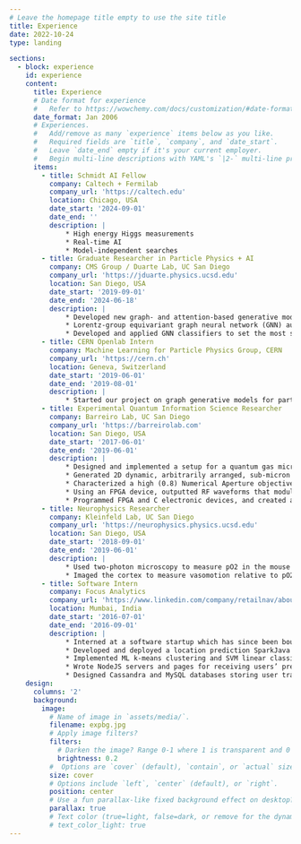 ```yaml
---
# Leave the homepage title empty to use the site title
title: Experience
date: 2022-10-24
type: landing

sections:
  - block: experience
    id: experience
    content:
      title: Experience
      # Date format for experience
      #   Refer to https://wowchemy.com/docs/customization/#date-format
      date_format: Jan 2006
      # Experiences.
      #   Add/remove as many `experience` items below as you like.
      #   Required fields are `title`, `company`, and `date_start`.
      #   Leave `date_end` empty if it's your current employer.
      #   Begin multi-line descriptions with YAML's `|2-` multi-line prefix.
      items:
        - title: Schmidt AI Fellow
          company: Caltech + Fermilab
          company_url: 'https://caltech.edu'
          location: Chicago, USA
          date_start: '2024-09-01'
          date_end: ''
          description: |
              * High energy Higgs measurements 
              * Real-time AI
              * Model-independent searches
        - title: Graduate Researcher in Particle Physics + AI
          company: CMS Group / Duarte Lab, UC San Diego
          company_url: 'https://jduarte.physics.ucsd.edu'
          location: San Diego, USA
          date_start: '2019-09-01'
          date_end: '2024-06-18'
          description: |
              * Developed new graph- and attention-based generative models for sparse and irregular data like that prevalent in particle physics
              * Lorentz-group equivariant graph neural network (GNN) autoencoders for compression and anomaly detection, machine learning for particle flow reconstruction, JetNet library for convenience and reproducibility in machine learning development in high energy physics
              * Developed and applied GNN classifiers to set the most stringent constraints to date on double-Higgs production, allowing insight into the metastability of the universe
        - title: CERN Openlab Intern
          company: Machine Learning for Particle Physics Group, CERN
          company_url: 'https://cern.ch'
          location: Geneva, Switzerland
          date_start: '2019-06-01'
          date_end: '2019-08-01'
          description: |
              * Started our project on graph generative models for particle physics simulations, motivated primarily by the CMS experiment's new High Granularity Calorimeter (HGCAL)
        - title: Experimental Quantum Information Science Researcher
          company: Barreiro Lab, UC San Diego
          company_url: 'https://barreirolab.com'
          location: San Diego, USA
          date_start: '2017-06-01'
          date_end: '2019-06-01'
          description: |
              * Designed and implemented a setup for a quantum gas microscope (QGM) to image with single-site resolution
              * Generated 2D dynamic, arbitrarily arranged, sub-micron optical tweezers, integrated with the QGM, via two methods, using: 1) a Digital Micromirror Device (i.e. holography), and 2) an acousto-optic deflector
              * Characterized a high (0.8) Numerical Aperture objective for the QGM using OSLO optical simulations and point-spread function image analysis in Python
              * Using an FPGA device, outputted RF waveforms that modulate laser beams with parabolic spatial intensity in order to produce a Bose-Einstein Condensate
              * Programmed FPGA and C electronic devices, and created and (3D) printed mechanical mounts and electronics circuits for experimental use
        - title: Neurophysics Researcher
          company: Kleinfeld Lab, UC San Diego
          company_url: 'https://neurophysics.physics.ucsd.edu'
          location: San Diego, USA
          date_start: '2018-09-01'
          date_end: '2019-06-01'
          description: |
              * Used two-photon microscopy to measure pO2 in the mouse somatosensory cortex
              * Imaged the cortex to measure vasomotion relative to pO2
        - title: Software Intern
          company: Focus Analytics
          company_url: 'https://www.linkedin.com/company/retailnav/about/'
          location: Mumbai, India
          date_start: '2016-07-01'
          date_end: '2016-09-01'
          description: |
              * Interned at a software startup which has since been bought by Moka
              * Developed and deployed a location prediction SparkJava server with Cassandra and Redis databases
              * Implemented ML k-means clustering and SVM linear classification algorithms on location data
              * Wrote NodeJS servers and pages for receiving users’ predicted locations and displaying the live data on maps
              * Designed Cassandra and MySQL databases storing user tracking data, and wrote server APIs for accessing/updating, along with web panels for easy viewing of the data (using said APIs)
    design:
      columns: '2'
      background:
        image:
          # Name of image in `assets/media/`.
          filename: expbg.jpg
          # Apply image filters?
          filters:
            # Darken the image? Range 0-1 where 1 is transparent and 0 is opaque.
            brightness: 0.2
          #  Options are `cover` (default), `contain`, or `actual` size.
          size: cover
          # Options include `left`, `center` (default), or `right`.
          position: center
          # Use a fun parallax-like fixed background effect on desktop? true/false
          parallax: true
          # Text color (true=light, false=dark, or remove for the dynamic theme color).
          # text_color_light: true
---
```

